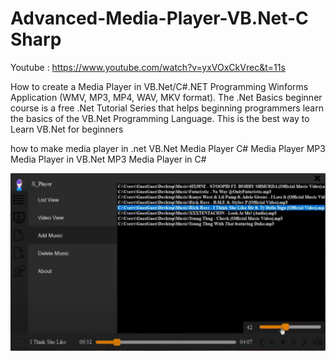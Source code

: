 # Advanced-Media-Player-VB.Net-C Sharp

Youtube : https://www.youtube.com/watch?v=yxVOxCkVrec&t=11s

How to create a Media Player in VB.Net/C#.NET Programming Winforms Application (WMV, MP3, MP4, WAV,  MKV format). The .Net Basics beginner course is a free .Net Tutorial Series that helps beginning programmers learn the basics of the VB.Net Programming Language. This is the best way to Learn VB.Net for beginners


how to make media player in .net
VB.Net Media Player
C# Media Player
MP3 Media Player in VB.Net
MP3 Media Player in C#

<img src="Capture.PNG">
